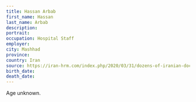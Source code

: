 ```yaml
---
title: Hassan Arbab
first_name: Hassan
last_name: Arbab
description: 
portrait: 
occupation: Hospital Staff
employer: 
city: Mashhad
province: 
country: Iran
source: https://iran-hrm.com/index.php/2020/03/31/dozens-of-iranian-doctors-died-during-irans-coronavirus-crisis/
birth_date: 
death_date: 
---
```


Age unknown.